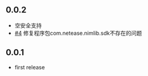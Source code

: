 ## 0.0.2

- 空安全支持
- [#4](https://github.com/leanflutter/flutter_qiyu/issues/4) 修复程序包com.netease.nimlib.sdk不存在的问题

## 0.0.1

- first release
